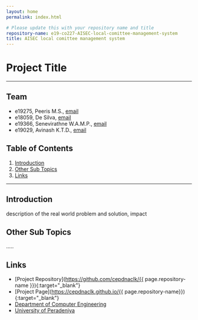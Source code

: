 ```yaml
---
layout: home
permalink: index.html

# Please update this with your repository name and title
repository-name: e19-co227-AISEC-local-comittee-management-system
title: AISEC local comittee management system
---
```


[comment]: # "This is the standard layout for the project, but you can clean this and use your own template"

# Project Title

---

<!-- 
This is a sample image, to show how to add images to your page. To learn more options, please refer [this](https://projects.ce.pdn.ac.lk/docs/faq/how-to-add-an-image/)

![Sample Image](./images/sample.png)
 -->

## Team
-  e19275, Peeris M.S., [email](mailto:e19275@eng.pdn.ac.lk)
-  e18059, De Silva, [email](mailto:e18059@eng.pdn.ac.lk)
-  e19366, Senevirathne W.A.M.P., [email](mailto:e19366@eng.pdn.ac.lk)
-  e19029, Avinash K.T.D., [email](mailto:e19029@eng.pdn.ac.lk)

## Table of Contents
1. [Introduction](#introduction)
2. [Other Sub Topics](#other-sub-topics)
3. [Links](#links)

---

## Introduction

 description of the real world problem and solution, impact

## Other Sub Topics

.....

## Links

- [Project Repository](https://github.com/cepdnaclk/{{ page.repository-name }}){:target="_blank"}
- [Project Page](https://cepdnaclk.github.io/{{ page.repository-name}}){:target="_blank"}
- [Department of Computer Engineering](http://www.ce.pdn.ac.lk/)
- [University of Peradeniya](https://eng.pdn.ac.lk/)


[//]: # (Please refer this to learn more about Markdown syntax)
[//]: # (https://github.com/adam-p/markdown-here/wiki/Markdown-Cheatsheet)
